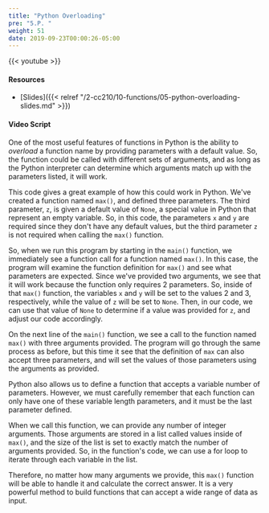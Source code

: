```yaml
---
title: "Python Overloading"
pre: "5.P. "
weight: 51
date: 2019-09-23T00:00:26-05:00
---
```


{{< youtube  >}}

#### Resources

* [Slides]({{< relref "/2-cc210/10-functions/05-python-overloading-slides.md" >}})

#### Video Script

One of the most useful features of functions in Python is the ability to _overload_ a function name by providing parameters with a default value. So, the function could be called with different sets of arguments, and as long as the Python interpreter can determine which arguments match up with the parameters listed, it will work.

This code gives a great example of how this could work in Python. We've created a function named `max()`, and defined three parameters. The third parameter, `z`, is given a default value of `None`, a special value in Python that represent an empty variable. So, in this code, the parameters `x` and `y` are required since they don't have any default values, but the third parameter `z` is not required when calling the `max()` function.

So, when we run this program by starting in the `main()` function, we immediately see a function call for a function named `max()`. In this case, the program will examine the function definition for `max()` and see what parameters are expected. Since we've provided two arguments, we see that it will work because the function only requires 2 parameters. So, inside of that `max()` function, the variables `x` and `y` will be set to the values 2 and 3, respectively, while the value of `z` will be set to `None`. Then, in our code, we can use that value of `None` to determine if a value was provided for `z`, and adjust our code accordingly. 

On the next line of the `main()` function, we see a call to the function named `max()` with three arguments provided. The program will go through the same process as before, but this time it see that the definition of `max` can also accept three parameters, and will set the values of those parameters using the arguments as provided.  

Python also allows us to define a function that accepts a variable number of parameters. However, we must carefully remember that each function can only have one of these variable length parameters, and it must be the last parameter defined.

When we call this function, we can provide any number of integer arguments. Those arguments are stored in a list called values inside of `max()`, and the size of the list is set to exactly match the number of arguments provided. So, in the function's code, we can use a for loop to iterate through each variable in the list.

Therefore, no matter how many arguments we provide, this `max()` function will be able to handle it and calculate the correct answer. It is a very powerful method to build functions that can accept a wide range of data as input.
